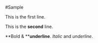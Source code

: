 
#Sample

This is the first line.

This is the **second** line.

**Bold & ****underline**. _Italic_ and _underline_.

